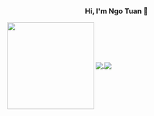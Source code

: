 ### <h3 align="center" >Hi, I'm Ngo Tuan 👋</h3>

<img height=200 align="center" src="https://github-readme-stats.vercel.app/api/top-langs/?username=anuraghazra&layout=compact" />

<a href="https://github.com/anuraghazra/github-readme-stats">
  <img align="center" src="https://github-readme-stats.vercel.app/api/pin/?username=anuraghazra&repo=github-readme-stats" />
</a>
<a href="https://github.com/anuraghazra/convoychat">
  <img align="center" src="https://github-readme-stats.vercel.app/api/pin/?username=anuraghazra&repo=convoychat" />
</a>
